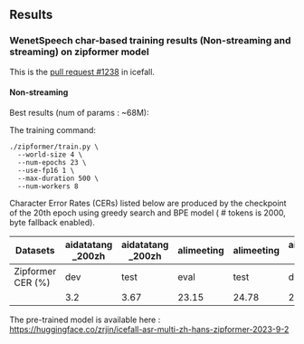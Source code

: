 ## Results

### WenetSpeech char-based training results (Non-streaming and streaming) on zipformer model

This is the [pull request #1238](https://github.com/k2-fsa/icefall/pull/1238) in icefall.

#### Non-streaming

Best results (num of params : ~68M):

The training command:

```
./zipformer/train.py \
  --world-size 4 \
  --num-epochs 23 \
  --use-fp16 1 \
  --max-duration 500 \
  --num-workers 8
```

Character Error Rates (CERs) listed below are produced by the checkpoint of the 20th epoch using greedy search and BPE model ( # tokens is 2000, byte fallback enabled).

|     Datasets | aidatatang _200zh | aidatatang _200zh | alimeeting | alimeeting | aishell-1 | aishell-1 | aishell-2 | aishell-2 | aishell-4 | magicdata | magicdata | kespeech-asr | kespeech-asr | kespeech-asr | WenetSpeech | WenetSpeech | WenetSpeech |
|--------------------------------|------------------------------|-------------|-------------------|--------------|----------------|-------------|------------------|-------------|------------------|------------------|-------------|-----------------------|-----------------------|-------------|--------------------|-------------------------|---------------------|
|     Zipformer     CER   (%)    |     dev                      |     test    |     eval          |     test     |     dev        |     test    |     dev          |     test    |     test         |     dev          |     test    |     dev     phase1    |     dev     phase2    |     test    |     dev            |     test     meeting    |     test     net    |
|                                |     3.2                      |     3.67    |     23.15         |     24.78    |     2.91       |     3.04    |     3.59         |     4.03    |     15.68        |     3.68         |     3.12    |     6.69              |     3.19              |     8.01    |     9.32           |     7.05                |     8.78            |


The pre-trained model is available here : https://huggingface.co/zrjin/icefall-asr-multi-zh-hans-zipformer-2023-9-2
